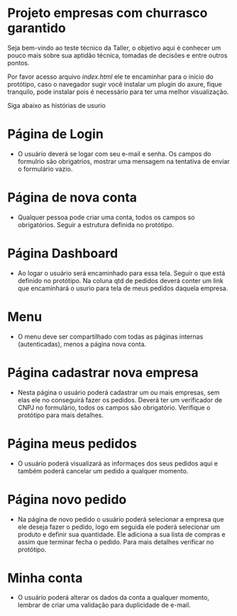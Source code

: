 # Projeto empresas com churrasco garantido
Seja bem-vindo ao teste técnico da Taller, o objetivo aqui é conhecer um pouco mais sobre sua aptidão técnica, tomadas de decisões e entre outros pontos.

Por favor acesso arquivo *index.html* ele te encaminhar para o início do protótipo, caso o navegador sugir você instalar um plugin do axure, fique tranquilo, pode instalar pois é necessário para ter uma melhor visualização.

Siga abaixo as histórias de usurio

# Página de Login
- O usuário deverá se logar com seu e-mail e senha. Os campos do formulrio são obrigatrios, mostrar uma mensagem na tentativa de enviar o formulário vazio.

# Página de nova conta
- Qualquer pessoa pode criar uma conta, todos os campos so obrigatórios. Seguir a estrutura definida no protótipo.

# Página Dashboard
- Ao logar o usuário será encaminhado para essa tela. Seguir o que está definido no protótipo. Na coluna qtd de pedidos deverá conter um link que encaminhará o usurio para tela de meus pedidos daquela empresa.

# Menu
- O menu deve ser compartilhado com todas as páginas internas (autenticadas), menos a página nova conta.

# Página cadastrar nova empresa
- Nesta página o usuário poderá cadastrar um ou mais empresas, sem elas ele no conseguirá fazer os pedidos. Deverá ter um verificador de CNPJ no formulário, todos os campos são obrigatório. Verifique o protótipo para mais detalhes.

# Página meus pedidos
- O usuário poderá visualizará as informaçes dos seus pedidos aqui e também poderá cancelar um pedido a qualquer momento.

# Página novo pedido
- Na página de novo pedido o usuário poderá selecionar a empresa que ele deseja fazer o pedido, logo em seguida ele poderá selecionar um produto e definir sua quantidade. Ele adiciona a sua lista de compras e assim que terminar fecha o pedido. Para mais detalhes verificar no protótipo.

# Minha conta
- O usuário poderá alterar os dados da conta a qualquer momento, lembrar de criar uma validação para duplicidade de e-mail.
